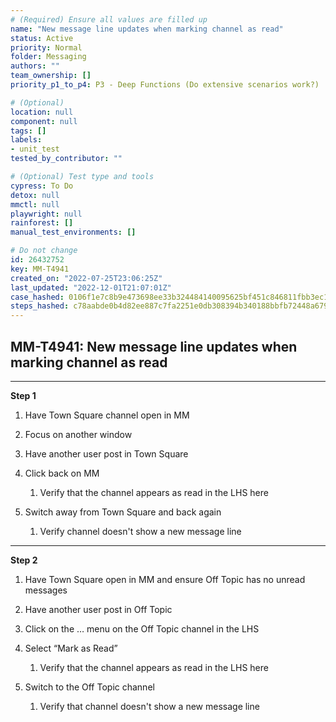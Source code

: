 ```yaml
---
# (Required) Ensure all values are filled up
name: "New message line updates when marking channel as read"
status: Active
priority: Normal
folder: Messaging
authors: ""
team_ownership: []
priority_p1_to_p4: P3 - Deep Functions (Do extensive scenarios work?)

# (Optional)
location: null
component: null
tags: []
labels:
- unit_test
tested_by_contributor: ""

# (Optional) Test type and tools
cypress: To Do
detox: null
mmctl: null
playwright: null
rainforest: []
manual_test_environments: []

# Do not change
id: 26432752
key: MM-T4941
created_on: "2022-07-25T23:06:25Z"
last_updated: "2022-12-01T21:07:01Z"
case_hashed: 0106f1e7c8b9e473698ee33b324484140095625bf451c846811fbb3ec1cf92d18e2946995c55b96a119a04db2afdb65f
steps_hashed: c78aabde0b4d82ee887c7fa2251e0db308394b340188bbfb72448a6796135c73ccb6e21f6246d3ffe4b3b7be8011c395
---
```


<!-- (Auto-generated) Based on frontmatter's "key" and "name" -->

## MM-T4941: New message line updates when marking channel as read

---

**Step 1**

1. Have Town Square channel open in MM

2. Focus on another window

3. Have another user post in Town Square

4. Click back on MM

   1. Verify that the channel appears as read in the LHS here

5. Switch away from Town Square and back again

   1. Verify channel doesn't show a new message line

---

**Step 2**

1. Have Town Square open in MM and ensure Off Topic has no unread messages

2. Have another user post in Off Topic

3. Click on the … menu on the Off Topic channel in the LHS

4. Select “Mark as Read”

   1. Verify that the channel appears as read in the LHS here

5. Switch to the Off Topic channel

   1. Verify that channel doesn't show a new message line
